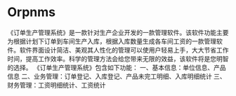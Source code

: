 # Orpnms
 《订单生产管理系统》是一款针对生产企业开发的一款管理软件。该软件功能主要为根据计划下订单到车间生产入库，根据入库数量生成各车间工资的一款管理软件。软件界面设计简洁、美观其人性化的管理可以使用户轻易上手，大大节省工作时间，提高工作效率。科学的管理方法会给您带来无限的效益，该软件将是您明智的选择。 《订单生产管理系统》包含如下功能： 一、基本信息：单位信息、产品信息 二、业务管理：订单登记、入库登记、产品未完工明细、入库明细统计 三、财务管理：工资明细统计、工资统计
